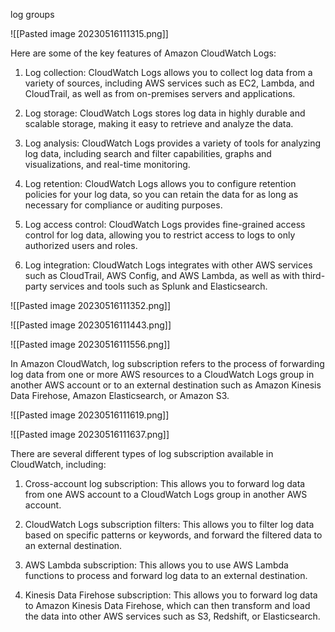 log groups 

![[Pasted image 20230516111315.png]]

Here are some of the key features of Amazon CloudWatch Logs:

1.  Log collection: CloudWatch Logs allows you to collect log data from a variety of sources, including AWS services such as EC2, Lambda, and CloudTrail, as well as from on-premises servers and applications.
    
2.  Log storage: CloudWatch Logs stores log data in highly durable and scalable storage, making it easy to retrieve and analyze the data.
    
3.  Log analysis: CloudWatch Logs provides a variety of tools for analyzing log data, including search and filter capabilities, graphs and visualizations, and real-time monitoring.
    
4.  Log retention: CloudWatch Logs allows you to configure retention policies for your log data, so you can retain the data for as long as necessary for compliance or auditing purposes.
    
5.  Log access control: CloudWatch Logs provides fine-grained access control for log data, allowing you to restrict access to logs to only authorized users and roles.
    
6.  Log integration: CloudWatch Logs integrates with other AWS services such as CloudTrail, AWS Config, and AWS Lambda, as well as with third-party services and tools such as Splunk and Elasticsearch.


![[Pasted image 20230516111352.png]]

![[Pasted image 20230516111443.png]]

![[Pasted image 20230516111556.png]]

In Amazon CloudWatch, log subscription refers to the process of forwarding log data from one or more AWS resources to a CloudWatch Logs group in another AWS account or to an external destination such as Amazon Kinesis Data Firehose, Amazon Elasticsearch, or Amazon S3.

![[Pasted image 20230516111619.png]]

![[Pasted image 20230516111637.png]]

There are several different types of log subscription available in CloudWatch, including:

1.  Cross-account log subscription: This allows you to forward log data from one AWS account to a CloudWatch Logs group in another AWS account.
    
2.  CloudWatch Logs subscription filters: This allows you to filter log data based on specific patterns or keywords, and forward the filtered data to an external destination.
    
3.  AWS Lambda subscription: This allows you to use AWS Lambda functions to process and forward log data to an external destination.
    
4.  Kinesis Data Firehose subscription: This allows you to forward log data to Amazon Kinesis Data Firehose, which can then transform and load the data into other AWS services such as S3, Redshift, or Elasticsearch.